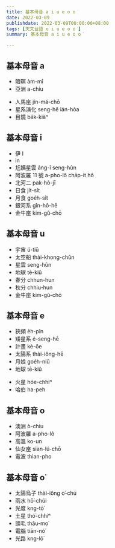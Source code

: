 ```yaml
---
title: 基本母音 a i u e o o͘
date: 2022-03-09
publishdate: 2022-03-09T00:00:00+08:00
tags: [天文台語 o i u e o o͘]
summary: 基本母音 a i u e o o͘

---
```


## 基本母音 a
<!-- - 蚵仔煎 ô-á-chian -->
<!-- - 蚶仔 ham-á -->
- 暗暝 àm-mî
- 亞洲 a-chiu
<!-- - 媽祖婆 má-chó͘-pô -->
<!-- - 一人一家代，公媽隨人拜 chi̍t-lâng chi̍t-ke tāi, kong-má sûi lâng pài -->
- 人馬座 jîn-má-chō
- 星系演化 seng-hē ián-hòa
- 目鏡 ba̍k-kiàⁿ

## 基本母音 i
- 伊 I
- in
- 尪姨星雲 âng-î seng-hûn
- 阿波羅 11 號 a-pho-lô cha̍p-it hō
- 北河二 pak-hô-jī
- 日食 ji̍t-si̍t
- 月食 goe̍h-si̍t
- 銀河系 gîn-hô-hē
- 金牛座 kim-gû-chō

## 基本母音 u
<!-- - 有 ū -->
- 宇宙 ú-tiū
- 太空船 thài-khong-chûn
- 星雲 seng-hûn
- 地球 tē-kiû
- 春分 chhun-hun
- 秋分 chhiu-hun
- 金牛座 kim-gû-chō
<!-- - 薰頭莫亂擲 hun-thâu mài loān tàn（vs. 昏逃賣卵蛋 (X) ）-->

## 基本母音 e
- 狹頻 e̍h-pîn
- 矮星系 é-seng-hē
- 計畫 kè-ōe
- 太陽系 thài-iông-hē
- 月娘 goe̍h-niû
- 地球 tē-kiû
<!-- - 假鬼假怪 ké-kúi-ké-koài -->
- 火星 hóe-chhiⁿ
- 哈伯 ha-peh

## 基本母音 o
<!-- - 蚵仔煎 ô-á-chian -->
<!-- - 好人 hó-lâng -->
- 澳洲 ò-chiu
- 阿波羅 a-pho-lô
- 高溫 ko-un
- 仙女座 sian-lú-chō
- 電波 thian-pho
<!-- - 濁水溪 lô-chúi-khe -->
<!-- - 無要無緊 bô-iàu-bô-kín -->

## 基本母音 o͘
<!-- - 芋仔 ō͘-á -->
<!-- - 虎爺 hó͘-iâ -->
- 太陽烏子 thài-iông o͘-chú
- 雨水 hō͘-chúi
- 光度 kng-tō͘
- 土星 thó͘-chhiⁿ
- 頭毛 thâu-mo͘
- 電腦 tiān-nó͘
- 光路 kng-lō͘
